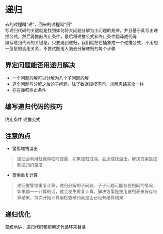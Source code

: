 # 递归

去的过程叫“递”，回来的过程叫“归”  
写递归代码的关键就是找到如何将大问题分解为小问题的规律，并且基于此写出递推公式，然后再推敲终止条件，最后将递推公式和终止条件翻译成代码  
编写递归代码的关键是，只要遇到递归，我们就把它抽象成一个递推公式，不用想一层层的调用关系，不要试图用人脑去分解递归的每个步骤  


## 界定问题能否用递归解决

- 一个问题的解可以分解为几个子问题的解
- 这个问题与分解之后的子问题，除了数据规模不同，求解思路完全一样
- 存在递归终止条件


## 编写递归代码的技巧

终止条件
递推公式


## 注意的点

- 警惕堆栈溢出

>递归会利用栈保存临时变量，如果递归过深，会造成栈溢出。解决方案是控制递归的深度

- 警惕重复计算

> 递归要警惕重复计算，递归分解的子问题、子子问题可能存在相同的情况，如果都一一计算的话，就会发生重复计算。解决方案是使用散列表来保存结算结果，每次开始计算前检查散列表是否已经有结算结果 


## 递归优化

笼统地讲，递归代码都能用迭代循环来替换  

